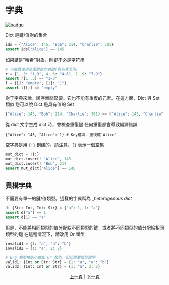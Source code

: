 # 字典

[![badge](https://img.shields.io/endpoint.svg?url=https%3A%2F%2Fgezf7g7pd5.execute-api.ap-northeast-1.amazonaws.com%2Fdefault%2Fsource_up_to_date%3Fowner%3Derg-lang%26repos%3Derg%26ref%3Dmain%26path%3Ddoc/EN/syntax/11_dict.md%26commit_hash%3De598201a939e24a41d3c26a828fdee01ad18eaf8)](https://gezf7g7pd5.execute-api.ap-northeast-1.amazonaws.com/default/source_up_to_date?owner=erg-lang&repos=erg&ref=main&path=doc/EN/syntax/11_dict.md&commit_hash=e598201a939e24a41d3c26a828fdee01ad18eaf8)

Dict 是鍵/值對的集合

```python
ids = {"Alice": 145, "Bob": 214, "Charlie": 301}
assert ids["Alice"] == 145
```

如果鍵是"哈希"對象，則鍵不必是字符串

```python
# 不推薦使用范圍對象作為鍵(與切片混淆)
r = {1..3: "1~3", 4..6: "4~6", 7..9: "7~9"}
assert r[1..3] == "1~3"
l = {[]: "empty", [1]: "1"}
assert l[[]] == "empty"
```

對于字典來說，順序無關緊要。它也不能有重復的元素。在這方面，Dict 與 Set 類似
您可以說 Dict 是具有值的 Set

```python
{"Alice": 145, "Bob": 214, "Charlie": 301} == {"Alice": 145, "Charlie": 301, "Bob": 214}
```

從 dict 文字生成 dict 時，會檢查重復鍵
任何重復都會導致編譯錯誤

```python,compile_fail
{"Alice": 145, "Alice": 1} # Key錯誤: 重復鍵`Alice`
```

空字典是用 `{:}` 創建的。請注意，`{}` 表示一個空集

```python
mut_dict = !{:}
mut_dict.insert! "Alice", 145
mut_dict.insert! "Bob", 214
assert mut_dict["Alice"] == 145
```

## 異構字典

不需要有單一的鍵/值類型。這樣的字典稱為 __heterogenous dict_

```python
d: {Str: Int, Int: Str} = {"a": 1, 1: "a"}
assert d["a"] == 1
assert d[1] == "a"
```

但是，不能將相同類型的值分配給不同類型的鍵，或者將不同類型的值分配給相同類型的鍵
在這種情況下，請改用 Or 類型

```python
invalid1 = {1: "a", "a": "b"}
invalid2 = {1: "a", 2: 2}

# Erg 類型推斷不推斷 Or 類型，因此需要類型說明
valid1: {Int or Str: Str} = {1: "a", "a": "b"}
valid2: {Int: Int or Str} = {1: "a", 2: 2}
```

<p align='center'>
    <a href='./10_array.md'>上一頁</a> | <a href='./12_container_ownership.md'>下一頁</a>
</p>

